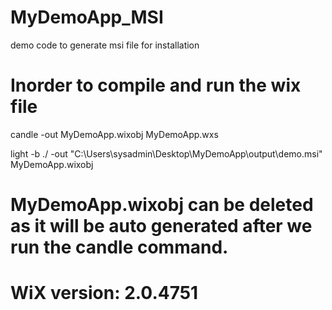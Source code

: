 # MyDemoApp_MSI
demo code to generate msi file for installation

# Inorder to compile and run the wix file

candle -out MyDemoApp.wixobj MyDemoApp.wxs

light -b ./ -out "C:\Users\sysadmin\Desktop\MyDemoApp\output\demo.msi" MyDemoApp.wixobj

# MyDemoApp.wixobj can be deleted as it will be auto generated after we run the candle command.
# WiX version: 2.0.4751
